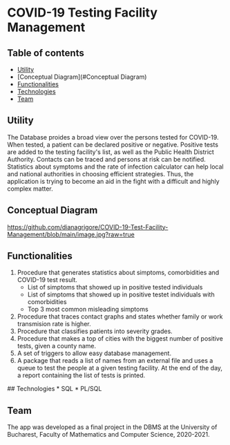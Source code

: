 # COVID-19 Testing Facility Management 
## Table of contents
* [Utility](#utility)
* [Conceptual Diagram](#Conceptual Diagram)
* [Functionalities](#Functionalities)
* [Technologies](#Technologies)
* [Team](#Team)

## Utility
The Database proides a broad view over the persons tested for COVID-19. When tested, a patient can be declared positive or negative. Positive
tests are added to the testing facility's list, as well as the Public Health District Authority. Contacts can be traced and persons at risk can be
notified. Statistics about symptoms and the rate of infection calculator can help local and national authorities in choosing efficient strategies.
Thus, the application is trying to become an aid in the fight with a difficult and highly complex matter.
	
## Conceptual Diagram
https://github.com/dianagrigore/COVID-19-Test-Facility-Management/blob/main/image.jpg?raw=true

## Functionalities
<ol>
<li>
Procedure that generates statistics about simptoms, comorbidities and COVID-19 test result.
<ul>
	<li> List of simptoms that showed up in positive tested individuals </li>
	<li> List of simptoms that showed up in positive testet individuals with comorbidities </li>
	<li> Top 3 most common misleading simptoms </li>
	</ul>
</li>
<li>
 Procedure that traces contact graphs and states whether family or work transmision rate is higher.
</li>
<li>
  Procedure that classifies patients into severity grades.
</li>
<li>
  Procedure that makes a top of cities with the biggest number of positive tests, given a county name.
</li>
<li>
  A set of triggers to allow easy database management.
</li>
<li>
  A package that reads a list of names from an external file and uses a queue to test the people at a given testing facility. At the end of the day,
  a report containing the list of tests is printed.
</li>
</ol>
## Technologies
* SQL
* PL/SQL

## Team
  The app was developed  as a final project in the DBMS at the University of Bucharest, Faculty of Mathematics and Computer Science, 2020-2021.
